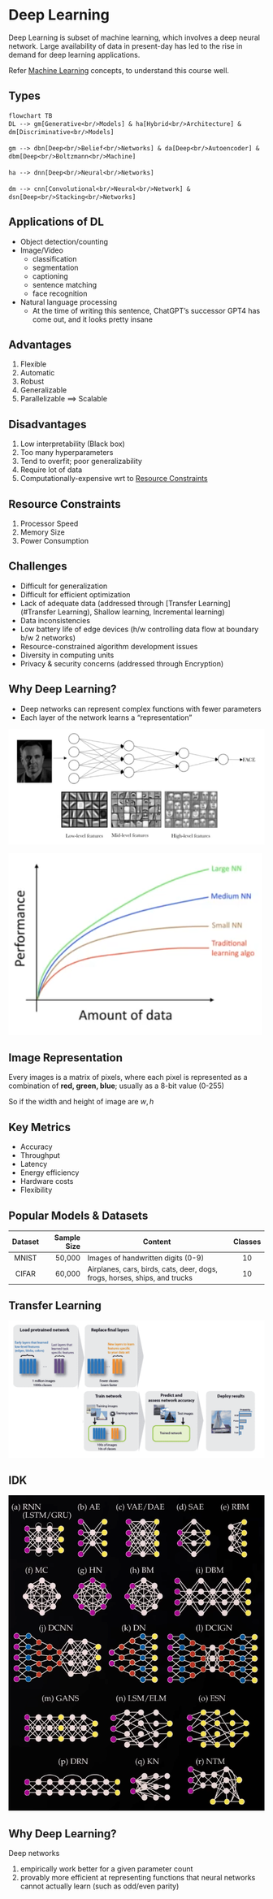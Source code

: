 # Deep Learning

Deep Learning is subset of machine learning, which involves a deep neural network. Large availability of data in present-day has led to the rise in demand for deep learning applications.

Refer [Machine Learning](./../Machine_Learning/) concepts, to understand this course well.

## Types

```mermaid
flowchart TB
DL --> gm[Generative<br/>Models] & ha[Hybrid<br/>Architecture] & dm[Discriminative<br/>Models]

gm --> dbn[Deep<br/>Belief<br/>Networks] & da[Deep<br/>Autoencoder] & dbm[Deep<br/>Boltzmann<br/>Machine]

ha --> dnn[Deep<br/>Neural<br/>Networks]

dm --> cnn[Convolutional<br/>Neural<br/>Network] & dsn[Deep<br/>Stacking<br/>Networks]
```

## Applications of DL

- Object detection/counting
- Image/Video
  - classification
  - segmentation
  - captioning
  - sentence matching
  - face recognition
- Natural language processing
  - At the time of writing this sentence, ChatGPT’s successor GPT4 has come out, and it looks pretty insane

## Advantages

1. Flexible
2. Automatic
3. Robust
4. Generalizable
5. Parallelizable $\implies$ Scalable

## Disadvantages

1. Low interpretability (Black box)
2. Too many hyperparameters
3. Tend to overfit; poor generalizability
4. Require lot of data
5. Computationally-expensive wrt to [Resource Constraints](#Resource-Constraints)

## Resource Constraints

1. Processor Speed
2. Memory Size
3. Power Consumption

## Challenges

- Difficult for generalization
- Difficult for efficient optimization
- Lack of adequate data (addressed through [Transfer Learning](#Transfer Learning), Shallow learning, Incremental learning)
- Data inconsistencies
- Low battery life of edge devices (h/w controlling data flow at boundary b/w 2 networks)
- Resource-constrained algorithm development issues
- Diversity in computing units
- Privacy & security concerns (addressed through Encryption)

## Why Deep Learning?

- Deep networks can represent complex functions with fewer parameters
- Each layer of the network learns a “representation”

![image-20240710182558173](./assets/image-20240710182558173.png)

![image-20240710182724425](./assets/image-20240710182724425.png)

## Image Representation

Every images is a matrix of pixels, where each pixel is represented as a combination of **red, green, blue**; usually as a 8-bit value (0-255)

So if the width and height of image are $w, h$

## Key Metrics

- Accuracy
- Throughput
- Latency
- Energy efficiency
- Hardware costs
- Flexibility

## Popular Models & Datasets

| Dataset | Sample Size | Content                                                      | Classes |
| :-----: | ----------: | ------------------------------------------------------------ | :-----: |
|  MNIST  |      50,000 | Images of handwritten digits (0-9)                           |   10    |
|  CIFAR  |      60,000 | Airplanes, cars, birds, cats, deer, dogs, frogs, horses, ships, and trucks |   10    |

## Transfer Learning

![image-20230527151527131](./../assets/image-20230527151527131.png)

## IDK

![image-20240309214029828](./assets/image-20240309214029828.png)

## Why Deep Learning?

Deep networks

1. empirically work better for a given parameter count
2. provably more efficient at representing functions that neural networks cannot actually learn (such as odd/even parity)

